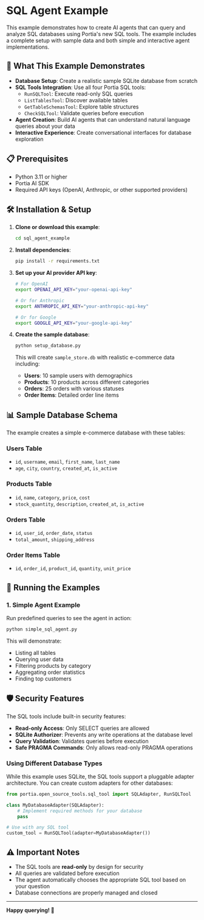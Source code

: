 # SQL Agent Example

This example demonstrates how to create AI agents that can query and analyze SQL databases using Portia's new SQL tools. The example includes a complete setup with sample data and both simple and interactive agent implementations.

## 🚀 What This Example Demonstrates

- **Database Setup**: Create a realistic sample SQLite database from scratch
- **SQL Tools Integration**: Use all four Portia SQL tools:
  - `RunSQLTool`: Execute read-only SQL queries
  - `ListTablesTool`: Discover available tables
  - `GetTableSchemasTool`: Explore table structures
  - `CheckSQLTool`: Validate queries before execution
- **Agent Creation**: Build AI agents that can understand natural language queries about your data
- **Interactive Experience**: Create conversational interfaces for database exploration

## 📋 Prerequisites

- Python 3.11 or higher
- Portia AI SDK
- Required API keys (OpenAI, Anthropic, or other supported providers)

## 🛠️ Installation & Setup

1. **Clone or download this example**:
   ```bash
   cd sql_agent_example
   ```

2. **Install dependencies**:
   ```bash
   pip install -r requirements.txt
   ```

3. **Set up your AI provider API key**:
   ```bash
   # For OpenAI
   export OPENAI_API_KEY="your-openai-api-key"
   
   # Or for Anthropic
   export ANTHROPIC_API_KEY="your-anthropic-api-key"
   
   # Or for Google
   export GOOGLE_API_KEY="your-google-api-key"
   ```

4. **Create the sample database**:
   ```bash
   python setup_database.py
   ```

   This will create `sample_store.db` with realistic e-commerce data including:
   - **Users**: 10 sample users with demographics
   - **Products**: 10 products across different categories
   - **Orders**: 25 orders with various statuses
   - **Order Items**: Detailed order line items

## 📊 Sample Database Schema

The example creates a simple e-commerce database with these tables:

### Users Table
- `id`, `username`, `email`, `first_name`, `last_name`
- `age`, `city`, `country`, `created_at`, `is_active`

### Products Table  
- `id`, `name`, `category`, `price`, `cost`
- `stock_quantity`, `description`, `created_at`, `is_active`

### Orders Table
- `id`, `user_id`, `order_date`, `status`
- `total_amount`, `shipping_address`

### Order Items Table
- `id`, `order_id`, `product_id`, `quantity`, `unit_price`

## 🎯 Running the Examples

### 1. Simple Agent Example

Run predefined queries to see the agent in action:

```bash
python simple_sql_agent.py
```

This will demonstrate:
- Listing all tables
- Querying user data
- Filtering products by category
- Aggregating order statistics
- Finding top customers

## 🛡️ Security Features

The SQL tools include built-in security features:

- **Read-only Access**: Only SELECT queries are allowed
- **SQLite Authorizer**: Prevents any write operations at the database level
- **Query Validation**: Validates queries before execution
- **Safe PRAGMA Commands**: Only allows read-only PRAGMA operations

### Using Different Database Types
While this example uses SQLite, the SQL tools support a pluggable adapter architecture. You can create custom adapters for other databases:

```python
from portia.open_source_tools.sql_tool import SQLAdapter, RunSQLTool

class MyDatabaseAdapter(SQLAdapter):
    # Implement required methods for your database
    pass

# Use with any SQL tool
custom_tool = RunSQLTool(adapter=MyDatabaseAdapter())
```

## ⚠️ Important Notes

- The SQL tools are **read-only** by design for security
- All queries are validated before execution
- The agent automatically chooses the appropriate SQL tool based on your question
- Database connections are properly managed and closed

---

**Happy querying! 🎉**
